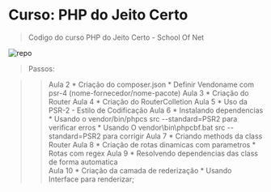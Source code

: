 # Curso: PHP do Jeito Certo

> Codigo do curso PHP do Jeito Certo - School Of Net

![repo](https://raw.githubusercontent.com/fernandovaller/repo/master/screenshot.png)

> Passos:

>> Aula 2
	* Criação do composer.json
	* Definir Vendoname com psr-4 (nome-fornecedor/nome-pacote)
>> Aula 3
	* Criação do Router	
>> Aula 4
	* Criação do RouterColletion
>> Aula 5
	* Uso da PSR-2 - Estilo de Codificação
>> Aula 6
    * Instalando dependencias
    * Usando o vendor/bin/phpcs src --standard=PSR2 para verificar erros
    * Usando O vendor\bin\phpcbf.bat src --standard=PSR2 para corrigir 
>> Aula 7
    * Criando methods da class Router
>> Aula 8
	* Criação de rotas dinamicas com parametros
    * Rotas com regex
>> Aula 9
	* Resolvendo dependencias das class de forma automatica	    
>> Aula 10
	* Criação da camada de rederização
	* Usando Interface para renderizar;